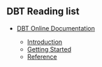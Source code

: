 ## DBT Reading list
* [DBT Online Documentation](https://docs.getdbt.com)

    - [Introduction](https://docs.getdbt.com/docs/introduction)
    - [Getting Started](https://docs.getdbt.com/guides/getting-started)
    - [Reference](https://docs.getdbt.com/reference/dbt_project.yml)
    
